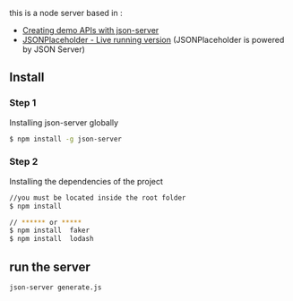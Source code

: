 this is a node server based in :
* [Creating demo APIs with json-server](https://github.com/typicode/json-server)
* [JSONPlaceholder - Live running version](http://jsonplaceholder.typicode.com)
(JSONPlaceholder is powered by JSON Server)

## Install
### Step 1
Installing json-server globally

```bash
$ npm install -g json-server

```
### Step 2
Installing the dependencies of the project


```bash
//you must be located inside the root folder
$ npm install

// ****** or *****
$ npm install  faker
$ npm install  lodash

```

## run the server

```bash
json-server generate.js

```